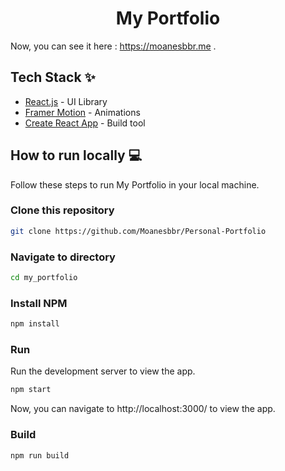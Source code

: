 <div align="center">
	<h1> My Portfolio </h1>
</div>

Now, you can see it here : https://moanesbbr.me .


## Tech Stack ✨

- [React.js](https://reactjs.org/) - UI Library
- [Framer Motion](https://www.framer.com/motion/) - Animations
- [Create React App](https://create-react-app.dev/) - Build tool

## How to run locally 💻

Follow these steps to run My Portfolio in your local machine.

### Clone this repository

```bash
git clone https://github.com/Moanesbbr/Personal-Portfolio
```

### Navigate to directory

```bash
cd my_portfolio
```

### Install NPM

```bash
npm install
```

### Run

Run the development server to view the app.

```bash
npm start
```

Now, you can navigate to http://localhost:3000/ to view the app.

### Build

```bash
npm run build
```

